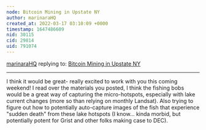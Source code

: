 ```yaml
---
node: Bitcoin Mining in Upstate NY
author: marinaraHQ
created_at: 2022-03-17 03:10:09 +0000
timestamp: 1647486609
nid: 30115
cid: 29814
uid: 791074
---
```




[marinaraHQ](../profile/marinaraHQ) replying to: [Bitcoin Mining in Upstate NY](../notes/marinaraHQ/03-10-2022/bitcoin-mining-in-upstate-ny)

----
I think it would be great- really excited to work with you this coming weekend! I read over the materials you posted, I think the fishing bobs would be a great way of capturing the micro-hotspots, especially with lake current changes (more so than relying on monthly Landsat). Also trying to figure out how to potentially auto-capture images of the fish that experience "sudden death" from these lake hotspots (I know... kinda morbid, but potentially potent for Grist and other folks making case to DEC). 